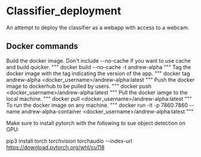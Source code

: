 # Classifier_deployment
An attempt to deploy the classifier as a webapp with access to a webcam.

## Docker commands

Build the docker image.
Don't include --no-cache if you want to use cache and build quicker.
"""
docker build --no-cache -t andrew-alpha <path to Dockerfile>
"""
Tag the docker image with the tag indicating the version of the app.
"""
docker tag andrew-alpha <docker_username>/andrew-alpha:latest
"""
Push the docker image to dockerhub to be pulled by users.
"""
docker push <docker_username>/andrew-alpha:latest
"""
Pull the docker iamge to the local machine.
"""
docker pull <docker_username>/andrew-alpha:latest
"""
To run the docker image on any machine.
"""
docker run -it -p 7860:7860 --name andrew-alpha-container <docker_username>/andrew-alpha:latest
"""

Make sure to install pytorch with the following to sue object detection on GPU:

pip3 install torch torchvision torchaudio --index-url https://download.pytorch.org/whl/cu118